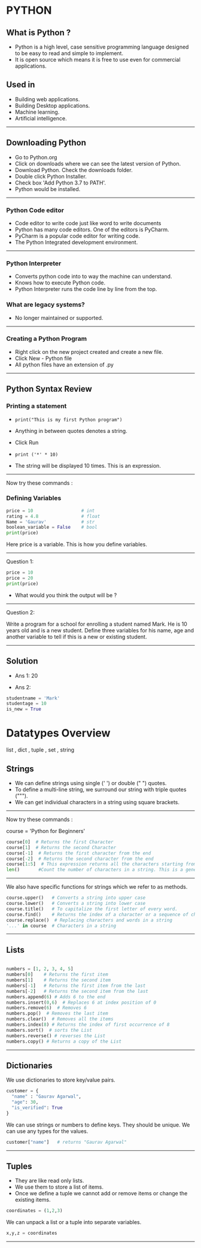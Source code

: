 # PYTHON

## What is Python ?

- Python is a high level, case sensitive programming language designed to be easy to read and simple to implement.
- It is open source which means it is free to use even for commercial applications.

## Used in

- Building web applications.
- Building Desktop applications.
- Machine learning.
- Artificial intelligence.

---

## Downloading Python

- Go to Python.org
- Click on downloads where we can see the latest version of Python.
- Download Python. Check the downloads folder.
- Double click Python Installer.
- Check box 'Add Python 3.7 to PATH'.
- Python would be installed.

---

### Python Code editor

- Code editor to write code just like word to write documents
- Python has many code editors. One of the editors is PyCharm.
- PyCharm is a popular code editor for writing code.
- The Python Integrated development environment.

---

### Python Interpreter

- Converts python code into to way the machine can understand.
- Knows how to execute Python code.
- Python Interpreter runs the code line by line from the top.

### What are legacy systems?

- No longer maintained or supported.

---

### Creating a Python Program

- Right click on the new project created and create a new file.
- Click New - Python file
- All python files have an extension of .py

---

## Python Syntax Review

### Printing a statement

- `print("This is my first Python program")`
- Anything in between quotes denotes a string.
- Click Run

- `print ('*' * 10)`
- The string will be displayed 10 times. This is an expression.

---

Now try these commands :

### Defining Variables

```python
price = 10                  # int
rating = 4.8                # float
Name = 'Gaurav'             # str
boolean_variable = False    # bool
print(price)
```

Here price is a variable. This is how you define variables.

---

Question 1:

```python
price = 10
price = 20
print(price)
```

- What would you think the output will be ?

---

Question 2:

Write a program for a school for enrolling a student named Mark. He is 10 years old and is a new student. Define three variables for his name, age and another variable to tell if this is a new or existing student.

---

## Solution

- Ans 1: 20

- Ans 2:

```python
studentname = 'Mark'
studentage = 10
is_new = True
```

# Datatypes Overview

list , dict , tuple , set , string


## Strings

- We can define strings using single (' ') or double (" ") quotes.
- To define a multi-line string, we surround our string with triple quotes (""").
- We can get individual characters in a string using square brackets.

---

Now try these commands :

course = 'Python for Beginners'

```python
course[0]  # Returns the first Character
course[1]  # Returns the second Character
course[-1]  # Returns the first character from the end
course[-2]  # Returns the second character from the end
course[1:5]  # This expression returns all the characters starting from index position of 1 to 5 (but excluding 5)
len()       #Count the number of characters in a string. This is a general purpose function built into python.
```

---

We also have specific functions for strings which we refer to as methods.

``` python
course.upper()   # Converts a string into upper case
course.lower()   # Converts a string into lower case
course.title()   # To capitalize the first letter of every word.
course.find()    # Returns the index of a character or a sequence of characters.
course.replace()  # Replacing characters and words in a string
'...' in course  # Characters in a string
```

---

## Lists
```python

numbers = [1, 2, 3, 4, 5]
numbers[0]    # Returns the first item
numbers[1]    # Returns the second item
numbers[-1]   # Returns the first item from the last
numbers[-2]   # Returns the second item from the last
numbers.append(6) # Adds 6 to the end
numbers.insert(0,6)  # Replaces 6 at index position of 0
numbers.remove(6)  # Removes 6
numbers.pop()  # Removes the last item
numbers.clear()  # Removes all the items
numbers.index(8) # Returns the index of first occurrence of 8
numbers.sort()  # sorts the List
numbers.reverse() # reverses the List
numbers.copy() # Returns a copy of the List
```
---
## Dictionaries

We use dictionaries to store key/value pairs.

```python
customer = {
  "name" : "Gaurav Agarwal",
  "age": 30,
  "is_verified": True
}
```
We can use strings or numbers to define keys. They should be unique. We can use any types for the values.

```python
customer["name"]   # returns "Gaurav Agarwal"
 ```

---
##  Tuples

- They are like read only lists.
- We use them to store a list of items.
- Once we define a tuple we cannot add or remove items or change the existing items.

```python
coordinates = (1,2,3)
```

We can unpack a list or a tuple into separate variables.

```python
x,y,z = coordinates
```
---

















```
